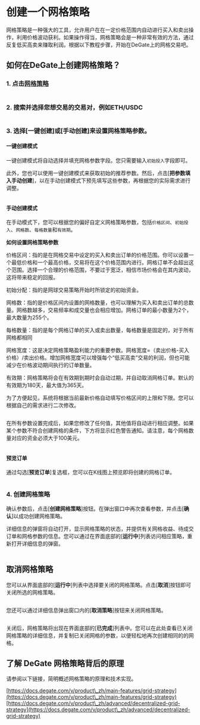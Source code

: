 # 创建一个网格策略

网格策略是一种强大的工具，允许用户在在一定价格范围内自动进行买入和卖出操作，利用价格波动获利。如果操作得当，网格策略会是一种非常有效的方法，通过反复低买高卖来赚取利润。根据以下教程步骤，开始在DeGate上的网格交易吧。&#x20;

## 如何在DeGate上创建网格策略？

### **1. 点击**[**网格策略**](https://app.degate.com/grid/USDC/ETH)

<figure><img src="../.gitbook/assets/image.png" alt=""><figcaption></figcaption></figure>

### 2. 搜索并选择您想交易的交易对，例如ETH/USDC

<figure><img src="../.gitbook/assets/image (1).png" alt=""><figcaption></figcaption></figure>

### 3. 选择\[一键创建]或\[手动创建]来设置网格策略参数。&#x20;

#### 一键创建模式

一键创建模式将自动选择并填充网格参数字段。您只需要输入`初始投入`字段即可。&#x20;

此外，您也可以使用一键创建模式来获取初始的推荐参数。然后，点击\[**把参数填入手动创建**]，以在手动创建模式下预先填写这些参数，再根据您的实际需求进行调整。

<figure><img src="../.gitbook/assets/中文 网格一键到手动.gif" alt=""><figcaption></figcaption></figure>



#### 手动创建模式&#x20;

在手动模式下，您可以根据您的偏好自定义网格策略参数，包括`价格区间`、`初始投入`、`网格数`、`每格数量`和`有效期`。



**如何设置网格策略参数**

价格区间：指的是在网格交易中设定的买入和卖出订单的价格范围。你可以设置一个最低价格和一个最高价格，交易将在这个价格范围内进行。网格订单不会超出这个范围。选择一个合理的价格范围，不要过于宽泛，相信市场价格会在其内波动，这将带来稳定的回报。

初始分配：指的是网球交易策略开始时所锁定的初始资金。

网格数：指的是价格区间内设置的网格数量，也可以理解为买入和卖出订单的总数量。网格数越多，交易频率和成交量也会相应增加。网格订单的最小数量为2个，最大数量为255个。

每格数量：指的是每个网格订单的买入或卖出数量，每格数量是固定的，对于所有网格都相同

网格宽度：这是决定网格策略盈利能力的重要参数。网格宽度=（卖出价格-买入价格）/卖出价格。增加网格宽度可以增强每个“低买高卖”交易的利润，但也可能减少在价格波动期间执行的订单数量。

有效期：网格策略将会在有效期到期时会自动过期，并自动取消网格订单。默认的有效期为180天，最大值为365天。

为了方便起见，系统将根据当前最新价格自动填写价格区间的上限和下限。您可以根据自己的需求进行二次修改。

<figure><img src="../.gitbook/assets/image (3).png" alt=""><figcaption></figcaption></figure>

在所有参数设置完成后，如果您修改了任何值，其他值将自动进行相应调整。如果某个参数不符合创建网格的条件，下方将显示红色警告通知。请注意，每个网格数量对应的资金必须大于100美元。

<figure><img src="../.gitbook/assets/参数设置中文.gif" alt=""><figcaption></figcaption></figure>

#### 预览订单&#x20;

通过勾选\[**预览订单**]复选框，您可以在K线图上预览即将创建的网格订单。

<figure><img src="../.gitbook/assets/image (4).png" alt=""><figcaption></figcaption></figure>

### 4. 创建网格策略&#x20;

确认参数后，点击\[**创建网格策略**]按钮。在弹出窗口中再次查看参数，并点击\[**确认**]以成功创建网格策略。

详细信息的弹窗将自动打开，显示网格策略的状态，并提供有关网格收益、待成交订单和网格参数的信息。您可以通过在界面底部的\[**运行中**]列表访问相应策略，重新打开详细信息的弹窗。

<figure><img src="../.gitbook/assets/中文Create.gif" alt=""><figcaption></figcaption></figure>

## 取消网格策略&#x20;

您可以从界面底部的\[**运行中**]列表中选择要关闭的网格策略。点击\[**取消**]按钮即可关闭所选的网格策略。

<figure><img src="../.gitbook/assets/image (5).png" alt=""><figcaption></figcaption></figure>

您还可以通过详细信息弹出窗口内的\[**取消策略**]按钮来关闭网格策略。

<figure><img src="../.gitbook/assets/image (7).png" alt=""><figcaption></figcaption></figure>

关闭后，网格策略将出现在界面底部的\[**已完成**]列表中。您可以在此处查看已关闭网格策略的详细信息，并复制已关闭网格的参数，以便轻松地再次创建相同的的网格。

## 了解 DeGate 网格策略背后的原理&#x20;

请参阅以下链接，简明概述网格策略的原理和技术实现。&#x20;

[https://docs.degate.com/v/product\_zh/main-features/grid-strategy](https://docs.degate.com/v/product\_zh/main-features/grid-strategy)[https://docs.degate.com/v/product\_zh/advanced/decentralized-grid-strategy](https://docs.degate.com/v/product\_zh/advanced/decentralized-grid-strategy)





